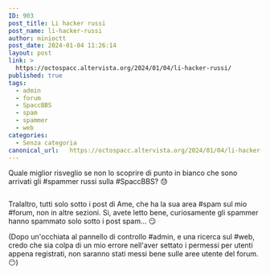 ```yaml
---
ID: 903
post_title: Li hacker russi
post_name: li-hacker-russi
author: minioctt
post_date: 2024-01-04 11:26:14
layout: post
link: >
  https://octospacc.altervista.org/2024/01/04/li-hacker-russi/
published: true
tags:
  - admin
  - forum
  - SpaccBBS
  - spam
  - spammer
  - web
categories:
  - Senza categoria
canonical_url:   https://octospacc.altervista.org/2024/01/04/li-hacker-russi/
---
```

<!-- wp:paragraph -->
<p>Quale miglior risveglio se non lo scoprire di punto in bianco che sono arrivati gli #spammer russi sulla #SpaccBBS? 😓</p>
<!-- /wp:paragraph -->

<!-- wp:paragraph -->
<p></p>
<!-- /wp:paragraph -->

<!-- wp:image {"id":902,"sizeSlug":"large"} -->
<figure class="wp-block-image size-large"><img src="{{site.cdnurl}}/assets/uploads/2024/01/image_editor_output_image1065278771-17043636438085014885242932382135-704x1440.png" alt="" class="wp-image-902"/></figure>
<!-- /wp:image -->

<!-- wp:paragraph -->
<p></p>
<!-- /wp:paragraph -->

<!-- wp:paragraph -->
<p>Tralaltro, tutti solo sotto i post di Ame, che ha la sua area #spam sul mio #forum, non in altre sezioni. Si, avete letto bene, curiosamente gli spammer hanno spammato solo sotto i post spam... 😏</p>
<!-- /wp:paragraph -->

<!-- wp:paragraph -->
<p>(Dopo un'occhiata al pannello di controllo #admin, e una ricerca sul #web, credo che sia colpa di un mio errore nell'aver settato i permessi per utenti appena registrati, non saranno stati messi bene sulle aree utente del forum. 😶)</p>
<!-- /wp:paragraph -->